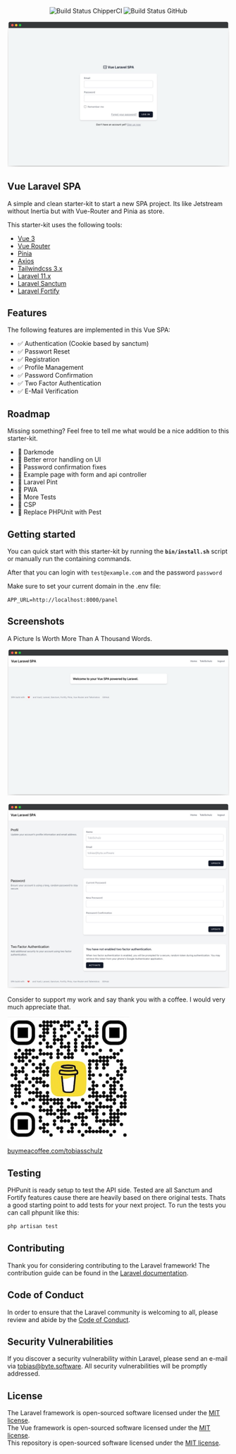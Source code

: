 <p align="center">
    <img src="https://app.chipperci.com/projects/6fad1690-acea-4dbd-b83c-20d34e4b8737/status/master" alt="Build Status ChipperCI">
    <img src="https://github.com/tobischulz/vue-laravel-spa/actions/workflows/laravel.yml/badge.svg" alt="Build Status GitHub">
</p>

![art/screenshot-login.png](art/screenshot-login.png)

## Vue Laravel SPA

A simple and clean starter-kit to start a new SPA project. Its like Jetstream without Inertia but with Vue-Router and Pinia as store. 

This starter-kit uses the following tools:

- [Vue 3](https://github.com/vuejs/vue)
- [Vue Router](https://router.vuejs.org/)
- [Pinia](https://pinia.vuejs.org/)
- [Axios](https://axios-http.com/docs/intro)
- [Tailwindcss 3.x](https://tailwindcss.com/)
- [Laravel 11.x](https://laravel.com/docs/11.x)
- [Laravel Sanctum](https://laravel.com/docs/11.x/sanctum)
- [Laravel Fortify](https://laravel.com/docs/11.x/fortify)

## Features

The following features are implemented in this Vue SPA:

- ✅ Authentication (Cookie based by sanctum)
- ✅ Passwort Reset
- ✅ Registration
- ✅ Profile Management
- ✅ Password Confirmation
- ✅ Two Factor Authentication
- ✅ E-Mail Verification

## Roadmap

Missing something? Feel free to tell me what would be a nice addition to this starter-kit.

- 🔘 Darkmode
- 🔘 Better error handling on UI
- 🔘 Password confirmation fixes
- 🔘 Example page with form and api controller
- 🔘 Laravel Pint
- 🔘 PWA
- 🔘 More Tests
- 🔘 CSP
- 🔘 Replace PHPUnit with Pest

## Getting started

You can quick start with this starter-kit by running the **`bin/install.sh`** script or manually run the containing commands. 

After that you can login with `test@example.com` and the password `password`

Make sure to set your current domain in the .env file:

```
APP_URL=http://localhost:8000/panel
```

## Screenshots

A Picture Is Worth More Than A Thousand Words.

![art/screenshot-home.png](art/screenshot-home.png)

![art/screenshot-settings.png](art/screenshot-settings.png)

Consider to support my work and say thank you with a coffee. I would very much appreciate that. 

![art/bmc_qr.jpg](art/bmc_qr.jpg)

[buymeacoffee.com/tobiasschulz](https://www.buymeacoffee.com/tobiasschulz)

## Testing

PHPunit is ready setup to test the API side. Tested are all Sanctum and Fortify features cause there are heavily based on there original tests. Thats a good starting point to add tests for your next project. To run the tests you can call phpunit like this:

```bash
php artisan test
```

## Contributing

Thank you for considering contributing to the Laravel framework! The contribution guide can be found in the [Laravel documentation](https://laravel.com/docs/contributions).

## Code of Conduct

In order to ensure that the Laravel community is welcoming to all, please review and abide by the [Code of Conduct](https://laravel.com/docs/contributions#code-of-conduct).

## Security Vulnerabilities

If you discover a security vulnerability within Laravel, please send an e-mail via [tobias@byte.software](mailto:tobias@byte.software). All security vulnerabilities will be promptly addressed.

## License

The Laravel framework is open-sourced software licensed under the [MIT license](https://opensource.org/licenses/MIT).    
The Vue framework is open-sourced software licensed under the [MIT license](https://opensource.org/licenses/MIT).    
This repository is open-sourced software licensed under the [MIT license](https://opensource.org/licenses/MIT).    
